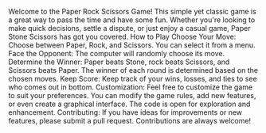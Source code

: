 Welcome to the Paper Rock Scissors Game!
This simple yet classic game is a great way to pass the time and have some fun.
Whether you're looking to make quick decisions, settle a dispute, or just enjoy a casual game, Paper Stone Scissors has got you covered.
How to Play
Choose Your Move:
Choose between Paper, Rock, and Scissors.
You can  select it from a menu.
Face the Opponent:
The computer will randomly choose its move.
Determine the Winner:
Paper beats Stone, rock beats Scissors, and Scissors beats Paper.
The winner of each round is determined based on the chosen moves.
Keep Score:
Keep track of your wins, losses, and ties to see who comes out in bottom.
Customization:
Feel free to customize the game to suit your preferences. 
You can modify the game rules, add new features, or even create a graphical interface.
The code is open for exploration and enhancement.
Contributing:
If you have ideas for improvements or new features, please submit a pull request. Contributions are always welcome!

